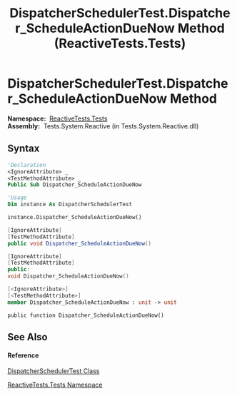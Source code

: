 ﻿---
title: DispatcherSchedulerTest.Dispatcher_ScheduleActionDueNow Method  (ReactiveTests.Tests)
TOCTitle: Dispatcher_ScheduleActionDueNow Method
ms:assetid: M:ReactiveTests.Tests.DispatcherSchedulerTest.Dispatcher_ScheduleActionDueNow
ms:mtpsurl: https://msdn.microsoft.com/en-us/library/reactivetests.tests.dispatcherschedulertest.dispatcher_scheduleactionduenow(v=VS.103)
ms:contentKeyID: 36619513
ms.date: 06/28/2011
mtps_version: v=VS.103
f1_keywords:
- ReactiveTests.Tests.DispatcherSchedulerTest.Dispatcher_ScheduleActionDueNow
dev_langs:
- CSharp
- JScript
- VB
- FSharp
- c++
---

# DispatcherSchedulerTest.Dispatcher\_ScheduleActionDueNow Method

**Namespace:**  [ReactiveTests.Tests](hh289046\(v=vs.103\).md)  
**Assembly:**  Tests.System.Reactive (in Tests.System.Reactive.dll)

## Syntax

``` vb
'Declaration
<IgnoreAttribute> _
<TestMethodAttribute> _
Public Sub Dispatcher_ScheduleActionDueNow
```

``` vb
'Usage
Dim instance As DispatcherSchedulerTest

instance.Dispatcher_ScheduleActionDueNow()
```

``` csharp
[IgnoreAttribute]
[TestMethodAttribute]
public void Dispatcher_ScheduleActionDueNow()
```

``` c++
[IgnoreAttribute]
[TestMethodAttribute]
public:
void Dispatcher_ScheduleActionDueNow()
```

``` fsharp
[<IgnoreAttribute>]
[<TestMethodAttribute>]
member Dispatcher_ScheduleActionDueNow : unit -> unit 
```

``` jscript
public function Dispatcher_ScheduleActionDueNow()
```

## See Also

#### Reference

[DispatcherSchedulerTest Class](hh315471\(v=vs.103\).md)

[ReactiveTests.Tests Namespace](hh289046\(v=vs.103\).md)


